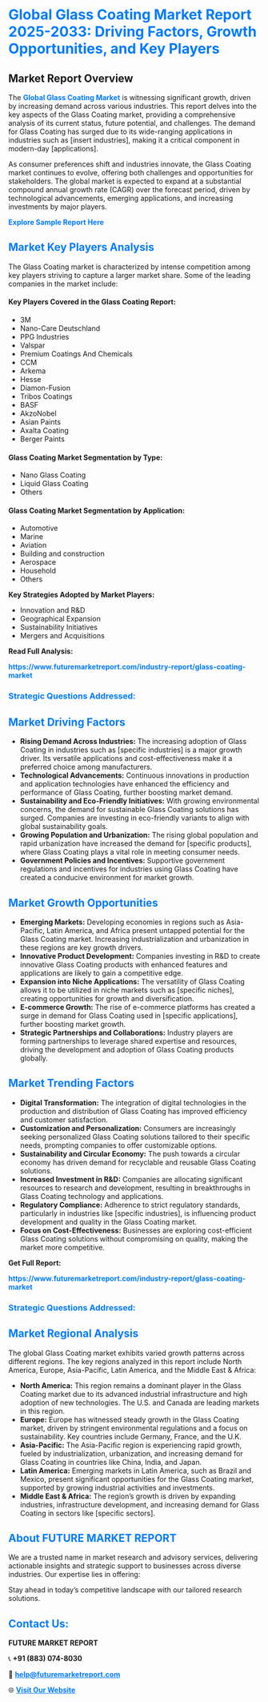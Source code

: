 <h1 style="color: #007BFF;">Global Glass Coating Market Report 2025-2033: Driving Factors, Growth Opportunities, and Key Players</h1>

<section id="overview">
<h2>Market Report Overview</h2>
<p>The <a href="https://www.futuremarketreport.com/industry-report/glass-coating-market" style="color: #007BFF; text-decoration: none;"><strong>Global Glass Coating Market</strong></a> is witnessing significant growth, driven by increasing demand across various industries. This report delves into the key aspects of the Glass Coating market, providing a comprehensive analysis of its current status, future potential, and challenges. The demand for Glass Coating has surged due to its wide-ranging applications in industries such as [insert industries], making it a critical component in modern-day [applications].</p>
<p>As consumer preferences shift and industries innovate, the Glass Coating market continues to evolve, offering both challenges and opportunities for stakeholders. The global market is expected to expand at a substantial compound annual growth rate (CAGR) over the forecast period, driven by technological advancements, emerging applications, and increasing investments by major players.</p>
</section>

<section id="overview">
<p><a href="https://www.futuremarketreport.com/request-sample/reportId=61739" style="color: #007BFF; text-decoration: none;"><strong>Explore Sample Report Here</strong></a></p>
</section>

<section id="key-players">
<h2 style="color: #007BFF;">Market Key Players Analysis</h2>
<p>The Glass Coating market is characterized by intense competition among key players striving to capture a larger market share. Some of the leading companies in the market include:</p>
<h4>Key Players Covered in the Glass Coating Report:</h4>
<ul><li>3M</li><li>Nano-Care Deutschland</li><li>PPG Industries</li><li>Valspar</li><li>Premium Coatings And Chemicals</li><li>CCM</li><li>Arkema</li><li>Hesse</li><li>Diamon-Fusion</li><li>Tribos Coatings</li><li>BASF</li><li>AkzoNobel</li><li>Asian Paints</li><li>Axalta Coating</li><li>Berger Paints</li></ul>
<h4>Glass Coating Market Segmentation by Type:</h4>
<ul><li>Nano Glass Coating</li><li>Liquid Glass Coating</li><li>Others</li></ul>

<h4>Glass Coating Market Segmentation by Application:</h4>
<ul><li>Automotive</li><li>Marine</li><li>Aviation</li><li>Building and construction</li><li>Aerospace</li><li>Household</li><li>Others</li></ul>
<p><strong>Key Strategies Adopted by Market Players:</strong></p>
<ul>
<li>Innovation and R&D</li>
<li>Geographical Expansion</li>
<li>Sustainability Initiatives</li>
<li>Mergers and Acquisitions</li>
</ul>
</section>

<section>
<p><strong>Read Full Analysis: </strong></p><a href="https://www.futuremarketreport.com/industry-report/glass-coating-market" style="color: #007BFF; text-decoration: none;"><strong>https://www.futuremarketreport.com/industry-report/glass-coating-market</strong></a>
<h3 style="color: #007BFF;">Strategic Questions Addressed:</h3>
</section>

<section id="driving-factors">
<h2 style="color: #007BFF;">Market Driving Factors</h2>
<ul>
<li><strong>Rising Demand Across Industries:</strong> The increasing adoption of Glass Coating in industries such as [specific industries] is a major growth driver. Its versatile applications and cost-effectiveness make it a preferred choice among manufacturers.</li>
<li><strong>Technological Advancements:</strong> Continuous innovations in production and application technologies have enhanced the efficiency and performance of Glass Coating, further boosting market demand.</li>
<li><strong>Sustainability and Eco-Friendly Initiatives:</strong> With growing environmental concerns, the demand for sustainable Glass Coating solutions has surged. Companies are investing in eco-friendly variants to align with global sustainability goals.</li>
<li><strong>Growing Population and Urbanization:</strong> The rising global population and rapid urbanization have increased the demand for [specific products], where Glass Coating plays a vital role in meeting consumer needs.</li>
<li><strong>Government Policies and Incentives:</strong> Supportive government regulations and incentives for industries using Glass Coating have created a conducive environment for market growth.</li>
</ul>
</section>

<section id="growth-opportunities">
<h2 style="color: #007BFF;">Market Growth Opportunities</h2>
<ul>
<li><strong>Emerging Markets:</strong> Developing economies in regions such as Asia-Pacific, Latin America, and Africa present untapped potential for the Glass Coating market. Increasing industrialization and urbanization in these regions are key growth drivers.</li>
<li><strong>Innovative Product Development:</strong> Companies investing in R&D to create innovative Glass Coating products with enhanced features and applications are likely to gain a competitive edge.</li>
<li><strong>Expansion into Niche Applications:</strong> The versatility of Glass Coating allows it to be utilized in niche markets such as [specific niches], creating opportunities for growth and diversification.</li>
<li><strong>E-commerce Growth:</strong> The rise of e-commerce platforms has created a surge in demand for Glass Coating used in [specific applications], further boosting market growth.</li>
<li><strong>Strategic Partnerships and Collaborations:</strong> Industry players are forming partnerships to leverage shared expertise and resources, driving the development and adoption of Glass Coating products globally.</li>
</ul>
</section>

<section id="trending-factors">
<h2 style="color: #007BFF;">Market Trending Factors</h2>
<ul>
<li><strong>Digital Transformation:</strong> The integration of digital technologies in the production and distribution of Glass Coating has improved efficiency and customer satisfaction.</li>
<li><strong>Customization and Personalization:</strong> Consumers are increasingly seeking personalized Glass Coating solutions tailored to their specific needs, prompting companies to offer customizable options.</li>
<li><strong>Sustainability and Circular Economy:</strong> The push towards a circular economy has driven demand for recyclable and reusable Glass Coating solutions.</li>
<li><strong>Increased Investment in R&D:</strong> Companies are allocating significant resources to research and development, resulting in breakthroughs in Glass Coating technology and applications.</li>
<li><strong>Regulatory Compliance:</strong> Adherence to strict regulatory standards, particularly in industries like [specific industries], is influencing product development and quality in the Glass Coating market.</li>
<li><strong>Focus on Cost-Effectiveness:</strong> Businesses are exploring cost-efficient Glass Coating solutions without compromising on quality, making the market more competitive.</li>
</ul>
</section>

<section>
<p><strong>Get Full Report: </strong></p><a href="https://www.futuremarketreport.com/industry-report/glass-coating-market" style="color: #007BFF; text-decoration: none;"><strong>https://www.futuremarketreport.com/industry-report/glass-coating-market</strong></a>
<h3 style="color: #007BFF;">Strategic Questions Addressed:</h3>
</section>


<section id="regional-analysis">
<h2 style="color: #007BFF;">Market Regional Analysis</h2>
<p>The global Glass Coating market exhibits varied growth patterns across different regions. The key regions analyzed in this report include North America, Europe, Asia-Pacific, Latin America, and the Middle East & Africa:</p>
<ul>
<li><strong>North America:</strong> This region remains a dominant player in the Glass Coating market due to its advanced industrial infrastructure and high adoption of new technologies. The U.S. and Canada are leading markets in this region.</li>
<li><strong>Europe:</strong> Europe has witnessed steady growth in the Glass Coating market, driven by stringent environmental regulations and a focus on sustainability. Key countries include Germany, France, and the U.K.</li>
<li><strong>Asia-Pacific:</strong> The Asia-Pacific region is experiencing rapid growth, fueled by industrialization, urbanization, and increasing demand for Glass Coating in countries like China, India, and Japan.</li>
<li><strong>Latin America:</strong> Emerging markets in Latin America, such as Brazil and Mexico, present significant opportunities for the Glass Coating market, supported by growing industrial activities and investments.</li>
<li><strong>Middle East & Africa:</strong> The region’s growth is driven by expanding industries, infrastructure development, and increasing demand for Glass Coating in sectors like [specific sectors].</li>
</ul>
</section>

<footer>
<h2 style="color: #007BFF;">About FUTURE MARKET REPORT</h2>
<p>We are a trusted name in market research and advisory services, delivering actionable insights and strategic support to businesses across diverse industries. Our expertise lies in offering:</p>

<p>Stay ahead in today’s competitive landscape with our tailored research solutions.</p>

<h2 style="color: #007BFF;">Contact Us:</h2>
<p><strong>FUTURE MARKET REPORT</strong></p>
<p>📞 <strong>+91 (883) 074-8030</strong></p>
<p>📧 <strong><a href="mailto:help@futuremarketreport.com" style="color: #007BFF;">help@futuremarketreport.com</a></strong></p>
<p>🌐 <strong><a href="https://www.futuremarketreport.com/" style="color: #007BFF;">Visit Our Website</a></strong></p>
</footer>